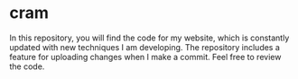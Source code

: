 # cram
In this repository, you will find the code for my website, which is constantly updated with new techniques I am developing. The repository includes a feature for uploading changes when I make a commit. Feel free to review the code.